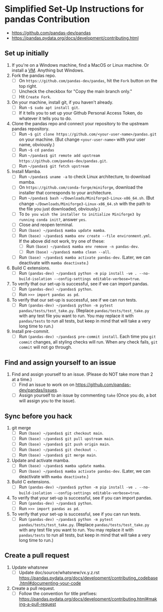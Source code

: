 # Simplified Set-Up Instructions for pandas Contribution

* https://github.com/pandas-dev/pandas
* https://pandas.pydata.org/docs/development/contributing.html

## Set up initially

1. If you're on a Windows machine, find a MacOS or Linux machine. Or install a [VM](https://www.virtualbox.org/). Anything but Windows.
1. Fork the pandas repo.
	* [ ] On `https://github.com/pandas-dev/pandas`, hit the `Fork` button on the top right.
	* [ ] Uncheck the checkbox for "Copy the main branch only."
	* [ ] Hit `Create Fork`.
1. On your machine, install git, if you haven't already.
	* [ ] Run `~$ sudo apt install git`.
	* [ ] If it tells you to set up your Github Personal Access Token, do whatever it tells you to do.
1. Clone the pandas repo and connect your repository to the upstream pandas repository.
	* [ ] Run `~$ git clone https://github.com/<your-user-name>/pandas.git` on your machine. (But change `<your-user-name>` with your user name, obviously.)
	* [ ] Run `~$ cd pandas`
	* [ ] Run `~/pandas$ git remote add upstream https://github.com/pandas-dev/pandas.git`.
	* [ ] Run `~/pandas$ git fetch upstream`
1. Install Mamba.
	* [ ] Run `~/pandas$ uname -a` to check Linux architecture, to download mamba.
	* [ ] On `https://github.com/conda-forge/miniforge`, download the installer that corresponds to your architecture.
	* [ ] Run `~/pandas$ bash ~/Downloads/Miniforge3-Linux-x86_64.sh`. (But change `~/Downloads/Miniforge3-Linux-x86_64.sh` with the path to the file you just downloaded, obviously.)
	* [ ] To `Do you wish the installer to initialize Miniforge3 by running conda init?`, answer `yes`.
	* [ ] Close and reopen terminal.
	* [ ] Run `(base) ~/pandas$ mamba update mamba`.
	* [ ] Run `(base) ~/pandas$ mamba env create --file environment.yml`.  
	If the above did not work, try one of these:
		* [ ] Run `(base) ~/pandas$ mamba env remove -n pandas-dev`.
		* [ ] Run `(base) ~/pandas$ mamba clean --all`.
	* [ ] Run `(base) ~/pandas$ mamba activate pandas-dev`. (Later, we can deactivate with `mamba deactivate`.)
1. Build C extensions.
	* [ ] Run `(pandas-dev) ~/pandas$ python -m pip install -ve . --no-build-isolation --config-settings editable-verbose=true`.
1. To verify that our set-up is successful, see if we can import pandas.
	* [ ] Run `(pandas-dev) ~/pandas$ python`.
	* [ ] Run `>>> import pandas as pd`.
1. To verify that our set-up is successful, see if we can run tests.
	* [ ] Run `(pandas-dev) ~/pandas$ python -m pytest pandas/tests/test_take.py`. (Replace `pandas/tests/test_take.py` with any test file you want to run. You may replace it with `pandas/tests` to run all tests, but keep in mind that will take a very long time to run.)
1. Install pre-commit.
	* [ ] Run `(pandas-dev) ~/pandas$ pre-commit install`. Each time you `git commit` changes, all styling checks will run. When any check fails, `git commit` will not go through.

## Find and assign yourself to an issue

1. Find and assign yourself to an issue. (Please do NOT take more than 2 at a time.)
	* [ ] Find an issue to work on on https://github.com/pandas-dev/pandas/issues.
	* [ ] Assign yourself to an issue by commenting `take` (Once you do, a bot will assign you to the issue).

## Sync before you hack

1. git merge
	* [ ] Run `(base) ~/pandas$ git checkout main`.
	* [ ] Run `(base) ~/pandas$ git pull upstream main`.
	* [ ] Run `(base) ~/pandas$ git push origin main`.
	* [ ] Run `(base) ~/pandas$ git checkout -`.
	* [ ] Run `(base) ~/pandas$ git merge main`.
1. Update and activate mamba.
	* [ ] Run `(base) ~/pandas$ mamba update mamba`.
	* [ ] Run `(base) ~/pandas$ mamba activate pandas-dev`. (Later, we can deactivate with `mamba deactivate`.)
1. Build C extensions.
	* [ ] Run `(pandas-dev) ~/pandas$ python -m pip install -ve . --no-build-isolation --config-settings editable-verbose=true`.
1. To verify that your set-up is successful, see if you can import pandas.
	* [ ] Run `(pandas-dev) ~/pandas$ python`.
	* [ ] Run `>>> import pandas as pd`.
1. To verify that your set-up is successful, see if you can run tests.
	* [ ] Run `(pandas-dev) ~/pandas$ python -m pytest pandas/tests/test_take.py`. (Replace `pandas/tests/test_take.py` with any test file you want to run. You may replace it with `pandas/tests` to run all tests, but keep in mind that will take a very long time to run.)

## Create a pull request

1. Update whatsnew
	* [ ] Update doc/source/whatsnew/vx.y.z.rst https://pandas.pydata.org/docs/development/contributing_codebase.html#documenting-your-code
1. Create a pull request.
	* [ ] Follow the convention for title prefixes: https://pandas.pydata.org/docs/development/contributing.html#making-a-pull-request
